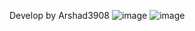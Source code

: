 Develop by Arshad3908
![image](https://github.com/user-attachments/assets/84119ab3-f3b4-4b92-b9ea-9a0aac690463)
![image](https://github.com/user-attachments/assets/4e1fd1bb-e6bb-483b-a362-a6e5b031a9e4)

